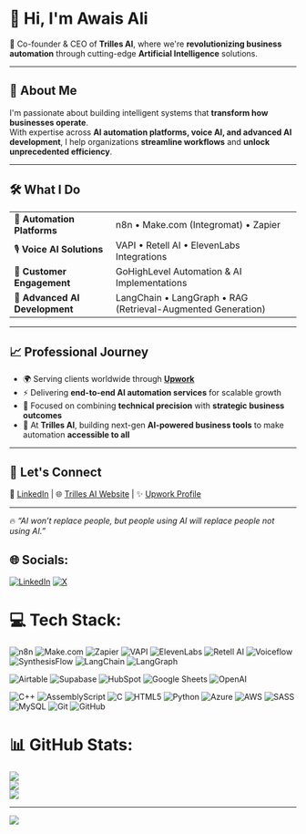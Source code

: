 # 👋 Hi, I'm **Awais Ali**

🚀 Co-founder & CEO of **Trilles AI**, where we're **revolutionizing business automation** through cutting-edge **Artificial Intelligence** solutions.

---

## 🌟 About Me
I'm passionate about building intelligent systems that **transform how businesses operate**.  
With expertise across **AI automation platforms, voice AI, and advanced AI development**, I help organizations **streamline workflows** and **unlock unprecedented efficiency**.  

---

## 🛠️ What I Do

<table>
  <tr>
    <td>🤖 <b>Automation Platforms</b></td>
    <td>n8n • Make.com (Integromat) • Zapier</td>
  </tr>
  <tr>
    <td>🎙️ <b>Voice AI Solutions</b></td>
    <td>VAPI • Retell AI • ElevenLabs Integrations</td>
  </tr>
  <tr>
    <td>💬 <b>Customer Engagement</b></td>
    <td>GoHighLevel Automation & AI Implementations</td>
  </tr>
  <tr>
    <td>🧠 <b>Advanced AI Development</b></td>
    <td>LangChain • LangGraph • RAG (Retrieval-Augmented Generation)</td>
  </tr>
</table>

---

## 📈 Professional Journey

- 🌍 Serving clients worldwide through **[Upwork](https://www.upwork.com/)**  
- ⚡ Delivering **end-to-end AI automation services** for scalable growth  
- 🎯 Focused on combining **technical precision** with **strategic business outcomes**  
- 🏢 At **Trilles AI**, building next-gen **AI-powered business tools** to make automation **accessible to all**  

---

## 🤝 Let's Connect
💼 [LinkedIn](https://www.linkedin.com/in/awais-ali-93115237b) | 🌐 [Trilles AI Website](https://trilles.ai) | ✨ [Upwork Profile](https://www.upwork.com/)

---

🔥 *“AI won’t replace people, but people using AI will replace people not using AI.”*  


## 🌐 Socials:
[![LinkedIn](https://img.shields.io/badge/LinkedIn-%230077B5.svg?logo=linkedin&logoColor=white)](https://linkedin.com/in/https://www.linkedin.com/in/awais-ali-93115237b) [![X](https://img.shields.io/badge/X-black.svg?logo=X&logoColor=white)](https://x.com/https://x.com/AwaisAli181673?t=bskYe_eWa_wk60Qvei4qzg&s=09) 

# 💻 Tech Stack:

<!-- 🔥 Added Tools -->

![n8n](https://img.shields.io/badge/n8n-%23E31C5F.svg?style=for-the-badge&logo=n8n&logoColor=white) 
![Make.com](https://img.shields.io/badge/Make.com-%230078D7.svg?style=for-the-badge&logo=make&logoColor=white) 
![Zapier](https://img.shields.io/badge/Zapier-%23FF4A00.svg?style=for-the-badge&logo=zapier&logoColor=white) 
![VAPI](https://img.shields.io/badge/VAPI-%23000000.svg?style=for-the-badge&logo=voipdotms&logoColor=white) 
![ElevenLabs](https://img.shields.io/badge/ElevenLabs-%23FF6F00.svg?style=for-the-badge&logo=elevenlabs&logoColor=white) 
![Retell AI](https://img.shields.io/badge/Retell%20AI-%2300BFFF.svg?style=for-the-badge&logo=ai&logoColor=white) 
![Voiceflow](https://img.shields.io/badge/Voiceflow-%23007ACC.svg?style=for-the-badge&logo=voiceflow&logoColor=white) 
![SynthesisFlow](https://img.shields.io/badge/SynthesisFlow-%23A020F0.svg?style=for-the-badge&logo=ai&logoColor=white) 
![LangChain](https://img.shields.io/badge/LangChain-%2300A67E.svg?style=for-the-badge&logo=chainlink&logoColor=white) 
![LangGraph](https://img.shields.io/badge/LangGraph-%23121011.svg?style=for-the-badge&logo=graph&logoColor=white) 

<!-- CRM Systems -->
![Airtable](https://img.shields.io/badge/Airtable-%23FFB300.svg?style=for-the-badge&logo=airtable&logoColor=white) 
![Supabase](https://img.shields.io/badge/Supabase-%233FCF8E.svg?style=for-the-badge&logo=supabase&logoColor=white) 
![HubSpot](https://img.shields.io/badge/HubSpot-%23FF7A59.svg?style=for-the-badge&logo=hubspot&logoColor=white) 
![Google Sheets](https://img.shields.io/badge/Google%20Sheets-%2334A853.svg?style=for-the-badge&logo=google-sheets&logoColor=white) 
![OpenAI](https://img.shields.io/badge/OpenAI-%23412991.svg?style=for-the-badge&logo=openai&logoColor=white)

![C++](https://img.shields.io/badge/c++-%2300599C.svg?style=for-the-badge&logo=c%2B%2B&logoColor=white) 
![AssemblyScript](https://img.shields.io/badge/assembly%20script-%23000000.svg?style=for-the-badge&logo=assemblyscript&logoColor=white) 
![C](https://img.shields.io/badge/c-%2300599C.svg?style=for-the-badge&logo=c&logoColor=white) 
![HTML5](https://img.shields.io/badge/html5-%23E34F26.svg?style=for-the-badge&logo=html5&logoColor=white) 
![Python](https://img.shields.io/badge/python-3670A0?style=for-the-badge&logo=python&logoColor=ffdd54) 
![Azure](https://img.shields.io/badge/azure-%230072C6.svg?style=for-the-badge&logo=microsoftazure&logoColor=white) 
![AWS](https://img.shields.io/badge/AWS-%23FF9900.svg?style=for-the-badge&logo=amazon-aws&logoColor=white) 
![SASS](https://img.shields.io/badge/SASS-hotpink.svg?style=for-the-badge&logo=SASS&logoColor=white) 
![MySQL](https://img.shields.io/badge/mysql-4479A1.svg?style=for-the-badge&logo=mysql&logoColor=white) 
![Git](https://img.shields.io/badge/git-%23F05033.svg?style=for-the-badge&logo=git&logoColor=white) 
![GitHub](https://img.shields.io/badge/github-%23121011.svg?style=for-the-badge&logo=github&logoColor=white) 


# 📊 GitHub Stats:
![](https://github-readme-stats.vercel.app/api?username=Awaisali36&theme=default&hide_border=false&include_all_commits=true&count_private=true)<br/>
![](https://nirzak-streak-stats.vercel.app/?user=Awaisali36&theme=default&hide_border=false)<br/>
![](https://github-readme-stats.vercel.app/api/top-langs/?username=Awaisali36&theme=default&hide_border=false&include_all_commits=true&count_private=true&layout=compact)

---
[![](https://visitcount.itsvg.in/api?id=Awaisali36&icon=0&color=0)](https://visitcount.itsvg.in)

<!-- Proudly created with GPRM ( https://gprm.itsvg.in ) -->
